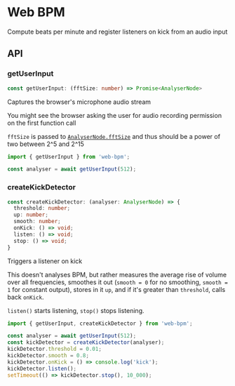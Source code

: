 # Web BPM

Compute beats per minute and register listeners on kick from an audio input

## API

### getUserInput

```ts
const getUserInput: (fftSize: number) => Promise<AnalyserNode>
```

Captures the browser's microphone audio stream

You might see the browser asking the user for audio recording permission on the first function call

`fftSize` is passed to [`AnalyserNode.fftSize`](https://developer.mozilla.org/en-US/docs/Web/API/AnalyserNode/fftSize) and thus should be a power of two between 2^5 and 2^15 

```ts
import { getUserInput } from 'web-bpm';

const analyser = await getUserInput(512);
```

### createKickDetector

```ts
const createKickDetector: (analyser: AnalyserNode) => {
  threshold: number;
  up: number;
  smooth: number;
  onKick: () => void;
  listen: () => void;
  stop: () => void;
}
```

Triggers a listener on kick

This doesn't analyses BPM, but rather measures the average rise of volume over all frequencies, smoothes it out (`smooth = 0` for no smoothing, `smooth = 1` for constant output), stores in it `up`, and if it's greater than `threshold`, calls back `onKick`.

`listen()` starts listening, `stop()` stops listening.

```ts
import { getUserInput, createKickDetector } from 'web-bpm';

const analyser = await getUserInput(512);
const kickDetector = createKickDetector(analyser);
kickDetector.threshold = 0.01;
kickDetector.smooth = 0.8;
kickDetector.onKick = () => console.log('kick');
kickDetector.listen();
setTimeout(() => kickDetector.stop(), 10_000);
```
